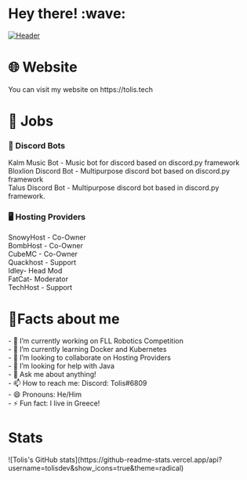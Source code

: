 <h1>Hey there! :wave:</h1>

[![Header](https://i.imgur.com/pumUBiZ.png "Header")](https://tolis.ga/)

<h1>🌐 Website</h1>
You can visit my website on https://tolis.tech

<h1>📃 Jobs</h1>
<h3>🤖 Discord Bots</h3>
Kalm Music Bot - Music bot for discord based on discord.py framework
<br>
Bloxlion Discord Bot - Multipurpose discord bot based on discord.py framework
<br>
Talus Discord Bot - Multipurpose discord bot based in discord.py framework.

<h3>🖥 Hosting Providers</h3>
SnowyHost - Co-Owner
<br>
BombHost - Co-Owner
<br>
CubeMC - Co-Owner
<br>
Quackhost - Support
<br>
Idley- Head Mod
<br>
FatCat- Moderator
<br>
TechHost - Support

<h1>🎇Facts about me</h1>
- 🔭 I’m currently working on FLL Robotics Competition
<br>
- 🌱 I’m currently learning Docker and Kubernetes
<br>
- 👯 I’m looking to collaborate on Hosting Providers
<br>
- 🤔 I’m looking for help with Java
<br>
- 💬 Ask me about anything!
<br>
- 📫 How to reach me: Discord: Tolis#6809
<br>
- 😄 Pronouns: He/Him
<br>
- ⚡ Fun fact: I live in Greece!

<h1>Stats</h1>
![Tolis's GitHub stats](https://github-readme-stats.vercel.app/api?username=tolisdev&show_icons=true&theme=radical)

